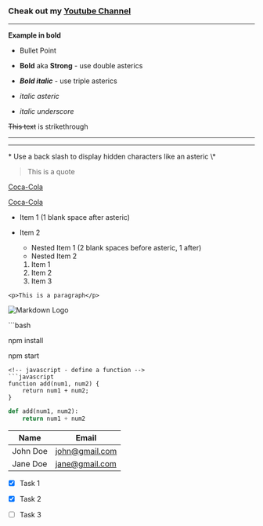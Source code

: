 ### Cheak out my [Youtube Channel](https://www.youtube.com/CodingTutorials360)
--- 

**Example in bold**

- Bullet Point <!-- "-" hyphen = Bullet Point -->

- **Bold** aka **Strong** - use double asterics

- ***Bold italic*** - use triple asterics

- *italic asteric*

- _italic underscore_

<!-- Strikethrough-->
~~This text~~ is strikethrough

<!-- Horizontal Rule - triple hyphen"---" (must follow a blank line) --> 

---
<!-- Horizontal Rule - triple underscore -->
___

\* Use a back slash to display hidden characters like an asteric \\\*

<!-- Blockquote - use greater than symbol ">" before quote -->
>This is a quote

<!-- Links - use brackets for text and parentheses for Link -->
[Coca-Cola](http:www.coca-cola.com)
<!-- Link - displays title when mouse hovering over link -->
[Coca-Cola](http:www.coca-cola.com "Coca-Cola" )<!-- "Optional Title"-->

<!-- UL (Unordered List)-->
* Item 1 (1 blank space after asteric)
* Item 2
  * Nested Item 1 (2 blank spaces before asteric, 1 after)
  * Nested Item 2

  <!-- OL (Ordered List) use "1." for each item-->
  1. Item 1
  1. Item 2
  1. Item 3

<!-- Inline Code Block -->
`<p>This is a paragraph</p>`

<!-- Images [Alternate Text](image location) -->
![Markdown Logo](https://markdown-here.com/img/icon256.png)

<!-- GITHUB Markdown -->

<!-- Code Blocks - 3 ticks ``` -->
<!-- node package manager install & start -->
<!-- bash = Borne Again SHell - terminal app to communicate with the O.S. --> ```bash
npm install 

npm start
```
<!-- javascript - define a function -->
```javascript
function add(num1, num2) {
    return num1 + num2;
}
```

<!-- python language - define a function -->
```python
def add(num1, num2):
    return num1 + num2
```
<!-- Tables -->
| Name            | Email                |
| --------------- | -------------------- |
| John Doe        | john@gmail.com       |
| Jane Doe        | jane@gmail.com       |        

<!-- Task Lists -->
* [x] Task 1
* [x] Task 2
* [ ] Task 3


